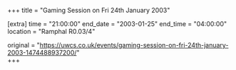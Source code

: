 +++
title = "Gaming Session on Fri 24th January 2003"

[extra]
time = "21:00:00"
end_date = "2003-01-25"
end_time = "04:00:00"
location = "Ramphal R0.03/4"

original = "https://uwcs.co.uk/events/gaming-session-on-fri-24th-january-2003-1474488937200/"    
+++



